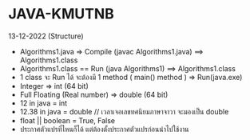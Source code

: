 # JAVA-KMUTNB

13-12-2022 (Structure)
  - Algorithms1.java => Compile (javac Algorithms1.java) ==> Algorithms1.class
  - Algorithms1.class == Run (java Algorithms1) ==> Algorithms1.class
  - 1 class จะ Run ได้ จะต้องมี 1 method ( main() method ) => Run(java.exe)
  - Integer => int	(64 bit)
  - Full Floating (Real number) => double (64 bit)
  - 12 in java = int
  - 12.38 in java = double	// เวลาเจอเลขทศนิยมภาษาจาวา จะมองเป็น double
  - float || boolean = True, False
  - ประกาศตัวแปรที่ไหนก็ได้ แต่ต้องตั้งประกาศตัวแปรก่อนนำไปใช้งาน
